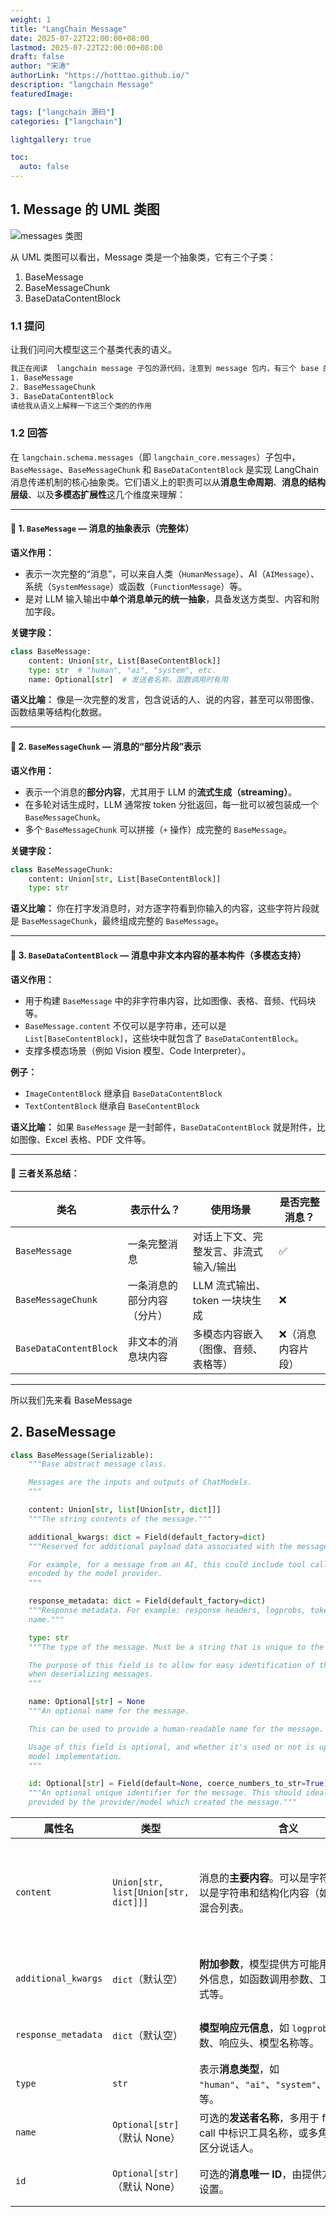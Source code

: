 ```yaml
---
weight: 1
title: "LangChain Message"
date: 2025-07-22T22:00:00+08:00
lastmod: 2025-07-22T22:00:00+08:00
draft: false
author: "宋涛"
authorLink: "https://hotttao.github.io/"
description: "langchain Message"
featuredImage: 

tags: ["langchain 源码"]
categories: ["langchain"]

lightgallery: true

toc:
  auto: false
---
```



## 1. Message 的 UML 类图
![messages 类图](/images/langchain/messages-all.svg)

从 UML 类图可以看出，Message 类是一个抽象类，它有三个子类：
1. BaseMessage
2. BaseMessageChunk
3. BaseDataContentBlock

### 1.1 提问
让我们问问大模型这三个基类代表的语义。

```bash
我正在阅读  langchain message 子包的源代码，注意到 message 包内，有三个 base 的抽象类:
1. BaseMessage
2. BaseMessageChunk
3. BaseDataContentBlock
请给我从语义上解释一下这三个类的的作用
```

### 1.2 回答
在 `langchain.schema.messages`（即 `langchain_core.messages`）子包中，`BaseMessage`、`BaseMessageChunk` 和 `BaseDataContentBlock` 是实现 LangChain 消息传递机制的核心抽象类。它们语义上的职责可以从**消息生命周期**、**消息的结构层级**、以及**多模态扩展性**这几个维度来理解：

---

#### 🔹 1. `BaseMessage` — 消息的抽象表示（完整体）

**语义作用：**

* 表示一次完整的“消息”，可以来自人类（`HumanMessage`）、AI（`AIMessage`）、系统（`SystemMessage`）或函数（`FunctionMessage`）等。
* 是对 LLM 输入输出中**单个消息单元的统一抽象**，具备发送方类型、内容和附加字段。

**关键字段：**

```python
class BaseMessage:
    content: Union[str, List[BaseContentBlock]]
    type: str  # "human", "ai", "system", etc.
    name: Optional[str]  # 发送者名称，函数调用时有用
```

**语义比喻：**
像是一次完整的发言，包含说话的人、说的内容，甚至可以带图像、函数结果等结构化数据。

---

#### 🔹 2. `BaseMessageChunk` — 消息的“部分片段”表示

**语义作用：**

* 表示一个消息的**部分内容**，尤其用于 LLM 的**流式生成（streaming）**。
* 在多轮对话生成时，LLM 通常按 token 分批返回，每一批可以被包装成一个 `BaseMessageChunk`。
* 多个 `BaseMessageChunk` 可以拼接（`+` 操作）成完整的 `BaseMessage`。

**关键字段：**

```python
class BaseMessageChunk:
    content: Union[str, List[BaseContentBlock]]
    type: str
```

**语义比喻：**
你在打字发消息时，对方逐字符看到你输入的内容，这些字符片段就是 `BaseMessageChunk`，最终组成完整的 `BaseMessage`。

---

#### 🔹 3. `BaseDataContentBlock` — 消息中非文本内容的基本构件（多模态支持）

**语义作用：**

* 用于构建 `BaseMessage` 中的非字符串内容，比如图像、表格、音频、代码块等。
* `BaseMessage.content` 不仅可以是字符串，还可以是 `List[BaseContentBlock]`，这些块中就包含了 `BaseDataContentBlock`。
* 支撑多模态场景（例如 Vision 模型、Code Interpreter）。

**例子：**

* `ImageContentBlock` 继承自 `BaseDataContentBlock`
* `TextContentBlock` 继承自 `BaseContentBlock`

**语义比喻：**
如果 `BaseMessage` 是一封邮件，`BaseDataContentBlock` 就是附件，比如图像、Excel 表格、PDF 文件等。

---

#### 🧩 三者关系总结：

| 类名                     | 表示什么？         | 使用场景                 | 是否完整消息？   |
| ---------------------- | ------------- | -------------------- | --------- |
| `BaseMessage`          | 一条完整消息        | 对话上下文、完整发言、非流式输入/输出  | ✅         |
| `BaseMessageChunk`     | 一条消息的部分内容（分片） | LLM 流式输出、token 一块块生成 | ❌         |
| `BaseDataContentBlock` | 非文本的消息块内容     | 多模态内容嵌入（图像、音频、表格等）   | ❌（消息内容片段） |

---

所以我们先来看 BaseMessage


## 2. BaseMessage
```python
class BaseMessage(Serializable):
    """Base abstract message class.

    Messages are the inputs and outputs of ChatModels.
    """

    content: Union[str, list[Union[str, dict]]]
    """The string contents of the message."""

    additional_kwargs: dict = Field(default_factory=dict)
    """Reserved for additional payload data associated with the message.

    For example, for a message from an AI, this could include tool calls as
    encoded by the model provider.
    """

    response_metadata: dict = Field(default_factory=dict)
    """Response metadata. For example: response headers, logprobs, token counts, model
    name."""

    type: str
    """The type of the message. Must be a string that is unique to the message type.

    The purpose of this field is to allow for easy identification of the message type
    when deserializing messages.
    """

    name: Optional[str] = None
    """An optional name for the message.

    This can be used to provide a human-readable name for the message.

    Usage of this field is optional, and whether it's used or not is up to the
    model implementation.
    """

    id: Optional[str] = Field(default=None, coerce_numbers_to_str=True)
    """An optional unique identifier for the message. This should ideally be
    provided by the provider/model which created the message."""

```


| 属性名                 | 类型                                   | 含义                                                       | 使用场景 / 示例                                                                 |
| ------------------- | ------------------------------------ | -------------------------------------------------------- | ------------------------------------------------------------------------- |
| `content`           | `Union[str, list[Union[str, dict]]]` | 消息的**主要内容**。可以是字符串，也可以是字符串和结构化内容（如图片）的混合列表。              | 对话中用户/AI 说的那句话。例如 `"Hello"`，或图文混合的 `[{"type": "image_url", ...}, "描述文字"]` |
| `additional_kwargs` | `dict`（默认空）                          | **附加参数**，模型提供方可能用它传递额外信息，如函数调用参数、工具调用格式等。                | OpenAI 工具调用中，`tool_calls` 数据就会放在这里                                        |
| `response_metadata` | `dict`（默认空）                          | **模型响应元信息**，如 `logprobs`、token 数、响应头、模型名称等。              | 日志记录、评估、计费分析时读取                                                           |
| `type`              | `str`                                | 表示**消息类型**，如 `"human"`、`"ai"`、`"system"`、`"function"` 等。 | 用于识别消息是由谁发送的、分类用途                                                         |
| `name`              | `Optional[str]`（默认 None）             | 可选的**发送者名称**，多用于 function call 中标识工具名称，或多角色对话时区分说话人。     | 如 `"function": {"name": "search_tools"}`                                  |
| `id`                | `Optional[str]`（默认 None）             | 可选的**消息唯一 ID**，由提供方或开发者设置。                               | 用于消息追踪、日志标识、去重等用途                                                         |


